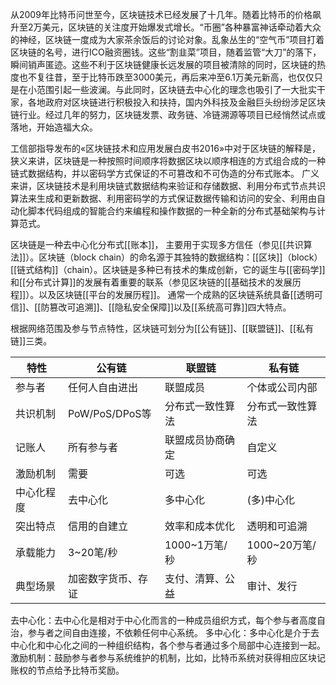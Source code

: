 从2009年比特币问世至今，区块链技术已经发展了十几年。随着比特币的价格飙升至2万美元，区块链的关注度开始爆发式增长。“币圈”各种暴富神话牵动着大众的神经，区块链一度成为大家茶余饭后的讨论对象。乱象丛生的“空气币”项目打着区块链的名号，进行ICO融资圈钱。这些“割韭菜”项目，随着监管“大刀”的落下，瞬间销声匿迹。这些不利于区块链健康长远发展的项目被清除的同时，区块链的热度也不复往昔，至于比特币跌至3000美元，再后来冲至6.1万美元新高，也仅仅只是在小范围引起一些波澜。与此同时，区块链去中心化的理念也吸引了一大批实干家，各地政府对区块链进行积极投入和扶持，国内外科技及金融巨头纷纷涉足区块链行业。经过几年的努力，区块链发票、政务链、冷链溯源等项目已经悄然试点或落地，开始造福大众。

工信部指导发布的«区块链技术和应用发展白皮书2016»中对于区块链的解释是，
狭义来讲，区块链是一种按照时间顺序将数据区块以顺序相连的方式组合成的一种链式数据结构，并以密码学方式保证的不可篡改和不可伪造的分布式账本。
广义来讲，区块链技术是利用块链式数据结构来验证和存储数据、利用分布式节点共识算法来生成和更新数据、利用密码学的方式保证数据传输和访问的安全、利用由自动化脚本代码组成的智能合约来编程和操作数据的一种全新的分布式基础架构与计算范式。

区块链是一种去中心化分布式[[账本]]， 主要用于实现多方信任（参见[[共识算法]]）。区块链（block chain）的命名源于其独特的数据结构：[[区块]]（block）[[链式结构]]（chain）。区块链是多种已有技术的集成创新，它的诞生与[[密码学]]和[[分布式计算]]的发展有着重要的联系（参见区块链的[[基础技术的发展历程]]）。以及区块链[[平台的发展历程]]。
通常一个成熟的区块链系统具备[[透明可信]]、[[防篡改可追溯]]、[[隐私安全保障]]以及[[系统高可靠]]四大特点。

根据网络范围及参与节点特性，区块链可划分为[[公有链]]、[[联盟链]]、[[私有链]]三类。

|特性|公有链|联盟链|私有链|
|---|---|---|---|
|参与者|任何人自由进出|联盟成员|个体或公司内部|
|共识机制|PoW/PoS/DPoS等|分布式一致性算法|分布式一致性算法|
|记账人|所有参与者|联盟成员协商确定|自定义|
|激励机制|需要|可选|可选|
|中心化程度|去中心化|多中心化|(多)中心化|
|突出特点|信用的自建立|效率和成本优化|透明和可追溯|
|承载能力|3~20笔/秒|1000~1万笔/秒|1000~20万笔/秒|
|典型场景|加密数字货币、存证|支付、清算、公益|审计、发行|



去中心化：去中心化是相对于中心化而言的一种成员组织方式，每个参与者高度自治，参与者之间自由连接，不依赖任何中心系统。
多中心化：多中心化是介于去中心化和中心化之间的一种组织结构，各个参与者通过多个局部中心连接到一起。
激励机制：鼓励参与者参与系统维护的机制，比如，比特币系统对获得相应区块记账权的节点给予比特币奖励。
